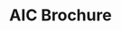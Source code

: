 ---
clir_id: dlf006
layout: report
pub_date: 2000-01-01 
title: "AIC Brochure"
authors: Graham, Rebecca
doi: 10.5281/zenodo.7806798
description: "The AIC is led by the Digital Library Federation (DLF) with support from the College Art Association (CAA). Funded to July 2000 by The Andrew W. Mellon Foundation and the DLF, and with contributions from Yale and Carnegie Mellon Universities, the AIC is presently developing a prototype. The prototype is envisaged as a working system exemplifying what may be achieved in a networked environment by and for the visual arts community. It is a collection of images and a set of tools that may be implemented, configured, and extended locally to meet institutional needs. It is designed according to open source principles and in compliance with industry- wide standards and best practices. As importantly, during the prototype’s development, the AIC will investigate organizational, legal, and business issues and produce a set of recommendations about how best to secure the development of what we hope may emerge as a vital community resource.


The prototype’s development is a collaborative effort that draws upon the expertise of art historians, visual resource specialists, leading computer technologists, and business and legal advisors. Its presentation to interested communities in venues such as the CAA Annual Meeting and the Art Libraries Society of North American Conference affords a crucial opportunity to solicit feedback from potential users and contributors— feedback that may be incorporated into its further development."
org: DLF
---